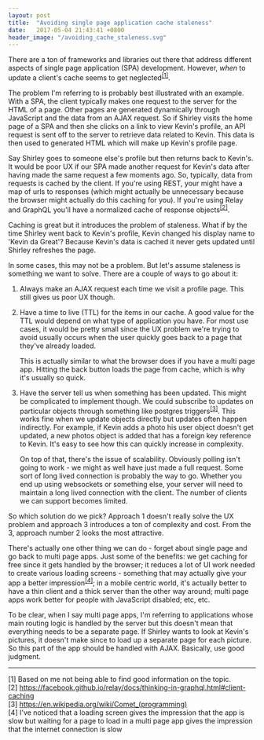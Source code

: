 ```yaml
---
layout: post
title:  "Avoiding single page application cache staleness"
date:   2017-05-04 21:43:41 +0800
header_image: "/avoiding_cache_staleness.svg"
---
```


There are a ton of frameworks and libraries out there that address different aspects of single page application (SPA) development. However, <i>when</i> to update a client's cache seems to get neglected<sup>[[1]](#citation-1)</sup>.

The problem I'm referring to is probably best illustrated with an example. With a SPA, the client typically makes one request to the server for the HTML of a page. Other pages are generated dynamically through JavaScript and the data from an AJAX request. So if Shirley visits the home page of a SPA and then she clicks on a link to view Kevin's profile, an API request is sent off to the server to retrieve data related to Kevin. This data is then used to generated HTML which will make up Kevin's profile page.

<!-- read more -->

Say Shirley goes to someone else's profile but then returns back to Kevin's. It would be poor UX if our SPA made another request for Kevin's data after having made the same request a few moments ago. So, typically, data from requests is cached by the client. If you're using REST, your might have a map of urls to responses (which might actually be unnecessary because the browser might actually do this caching for you). If you're using Relay and GraphQL you'll have a normalized cache of response objects<sup>[[2]](#citation-2)</sup>.

Caching is great but it introduces the problem of staleness. What if by the time Shirley went back to Kevin's profile, Kevin changed his display name to 'Kevin da Great'? Because Kevin's data is cached it never gets updated until Shirley refreshes the page.

In some cases, this may not be a problem. But let's assume staleness is something we want to solve. There are a couple of ways to go about it:

1. Always make an AJAX request each time we visit a profile page. This still gives us poor UX though.

2. Have a time to live (TTL) for the items in our cache. A good value for the TTL would depend on what type of application you have. For most use cases, it would be pretty small since the UX problem we're trying to avoid usually occurs when the user quickly goes back to a page that they've already loaded.

    This is actually similar to what the browser does if you have a multi page app. Hitting the back button loads the page from cache, which is why it's usually so quick.

3. Have the server tell us when something has been updated. This might be complicated to implement though. We could subscribe to updates on particular objects through something like postgres triggers<sup>[[3]](#citation-3)</sup>. This works fine when we update objects directly but updates often happen indirectly. For example, if Kevin adds a photo his user object doesn't get updated, a new photos object is added that has a foreign key reference to Kevin. It's easy to see how this can quickly increase in complexity.

    On top of that, there's the issue of scalability. Obviously polling isn't going to work - we might as well have just made a full request. Some sort of long lived connection is probably the way to go. Whether you end up using websockets or something else, your server will need to maintain a long lived connection with the client. The number of clients we can support becomes limited.

So which solution do we pick? Approach 1 doesn't really solve the UX problem and approach 3 introduces a ton of complexity and cost. From the 3, approach number 2 looks the most attractive.

There's actually one other thing we can do - forget about single page and go back to multi page apps. Just some of the benefits: we get caching for free since it gets handled by the browser; it reduces a lot of UI work needed to create various loading screens - something that may actually give your app a better impression<sup>[[4]](#citation-4)</sup>; in a mobile centric world, it's actually better to have a thin client and a thick server than the other way around; multi page apps work better for people with JavaScript disabled; etc, etc.

To be clear, when I say multi page apps, I'm referring to applications whose main routing logic is handled by the server but this doesn't mean that everything needs to be a separate page. If Shirley wants to look at Kevin's pictures, it doesn't make since to load up a separate page for each picture. So this part of the app should be handled with AJAX. Basically, use good judgment.

----

[1] Based on me not being able to find good information on the topic.<br />
[2] <a name="citation-2" target="_blank" href="https://facebook.github.io/relay/docs/thinking-in-graphql.html#client-caching">https://facebook.github.io/relay/docs/thinking-in-graphql.html#client-caching</a><br />
[3] <a name="citation-3" target="_blank" href="https://en.wikipedia.org/wiki/Comet_(programming) ">https://en.wikipedia.org/wiki/Comet_(programming)</a><br />
[4] I've noticed that a loading screen gives the impression that the app is slow but waiting for a page to load in a multi page app gives the impression that the internet connection is slow<a name="citation-4"></a><br />
